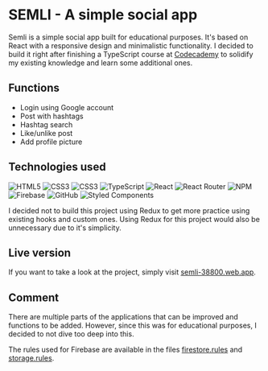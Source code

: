 # SEMLI - A simple social app

Semli is a simple social app built for educational purposes. It's based on React with a responsive design and minimalistic functionality. I decided to build it right after finishing a TypeScript course at [Codecademy](https://www.codecademy.com/learn/learn-typescript) to solidify my existing knowledge and learn some additional ones.

## Functions

- Login using Google account
- Post with hashtags
- Hashtag search
- Like/unlike post
- Add profile picture

## Technologies used

![HTML5](https://img.shields.io/badge/html5-%23E34F26.svg?style=for-the-badge&logo=html5&logoColor=white) ![CSS3](https://img.shields.io/badge/css3-%231572B6.svg?style=for-the-badge&logo=css3&logoColor=white) ![CSS3](https://img.shields.io/badge/css3-%231572B6.svg?style=for-the-badge&logo=css3&logoColor=white) ![TypeScript](https://img.shields.io/badge/typescript-%23007ACC.svg?style=for-the-badge&logo=typescript&logoColor=white) ![React](https://img.shields.io/badge/react-%2320232a.svg?style=for-the-badge&logo=react&logoColor=%2361DAFB) ![React Router](https://img.shields.io/badge/React_Router-CA4245?style=for-the-badge&logo=react-router&logoColor=white) ![NPM](https://img.shields.io/badge/NPM-%23000000.svg?style=for-the-badge&logo=npm&logoColor=white) ![Firebase](https://img.shields.io/badge/firebase-%23039BE5.svg?style=for-the-badge&logo=firebase) ![GitHub](https://img.shields.io/badge/github-%23121011.svg?style=for-the-badge&logo=github&logoColor=white) ![Styled Components](https://img.shields.io/badge/styled--components-DB7093?style=for-the-badge&logo=styled-components&logoColor=white)

I decided not to build this project using Redux to get more practice using existing hooks and custom ones. Using Redux for this project would also be unnecessary due to it's simplicity.

## Live version

If you want to take a look at the project, simply visit [semli-38800.web.app](https://semli-38800.web.app/).

## Comment

There are multiple parts of the applications that can be improved and functions to be added. However, since this was for educational purposes, I decided to not dive too deep into this.

The rules used for Firebase are available in the files [firestore.rules](firestore.rules) and [storage.rules](storage.rules).

